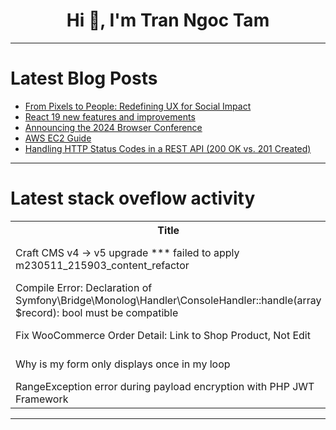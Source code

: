 <h1 align="center">Hi 👋, I'm Tran Ngoc Tam</h1>

---

# Latest Blog Posts 
<!-- BLOG-POST-LIST:START -->
- [From Pixels to People: Redefining UX for Social Impact](https://dev.to/yujofficial/from-pixels-to-people-redefining-ux-for-social-impact-4nac)
- [React 19 new features and improvements](https://dev.to/ricardogesteves/react-19-new-features-and-improvements-2fk6)
- [Announcing the 2024 Browser Conference](https://dev.to/browserless/announcing-the-2024-browser-conference-3o17)
- [AWS EC2 Guide](https://dev.to/hungrushb/aws-ec2-guide-ef5)
- [Handling HTTP Status Codes in a REST API &lpar;200 OK vs. 201 Created&rpar;](https://dev.to/msnmongare/handling-http-status-codes-in-a-rest-api-200-ok-vs-201-created-28d)
<!-- BLOG-POST-LIST:END -->

---

# Latest stack oveflow activity
<table>
  <tr><th>Title</th><th>Link</th></tr>
  <!-- STACKOVERFLOW:START --><tr><td>Craft CMS v4 -&gt; v5 upgrade *** failed to apply m230511_215903_content_refactor</td><td>https://stackoverflow.com/questions/78494923/craft-cms-v4-v5-upgrade-failed-to-apply-m230511-215903-content-refactor</td></tr><tr><td>Compile Error: Declaration of Symfony\Bridge\Monolog\Handler\ConsoleHandler::handle&lpar;array $record&rpar;: bool must be compatible</td><td>https://stackoverflow.com/questions/78494872/compile-error-declaration-of-symfony-bridge-monolog-handler-consolehandlerhan</td></tr><tr><td>Fix WooCommerce Order Detail: Link to Shop Product, Not Edit</td><td>https://stackoverflow.com/questions/78494835/fix-woocommerce-order-detail-link-to-shop-product-not-edit</td></tr><tr><td>Why is my form only displays once in my loop</td><td>https://stackoverflow.com/questions/78494770/why-is-my-form-only-displays-once-in-my-loop</td></tr><tr><td>RangeException error during payload encryption with PHP JWT Framework</td><td>https://stackoverflow.com/questions/78494739/rangeexception-error-during-payload-encryption-with-php-jwt-framework</td></tr><!-- STACKOVERFLOW:END -->
</table>

---


